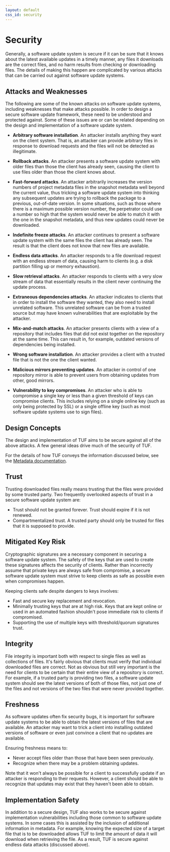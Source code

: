 ```yaml
---
layout: default
css_id: security
---
```


# Security

Generally, a software update system is secure if it can be sure that it knows about the latest available updates in a timely manner, any files it downloads are the correct files, and no harm results from checking or downloading files. The details of making this happen are complicated by various attacks that can be carried out against software update systems.

## Attacks and Weaknesses

The following are some of the known attacks on software update systems, including weaknesses that make attacks possible. In order to design a secure software update framework, these need to be understood and protected against. Some of these issues are or can be related depending on the design and implementation of a software update system.

* **Arbitrary software installation**. An attacker installs anything they want on the client system. That is, an attacker can provide arbitrary files in response to download requests and the files will not be detected as illegitimate.

* **Rollback attacks**. An attacker presents a software update system with older files than those the client has already seen, causing the client to use files older than those the client knows about.

* **Fast-forward attacks**.  An attacker arbitrarily increases the version numbers of project metadata files in the snapshot
metadata well beyond the current value, thus tricking a software update system into thinking any subsequent updates are trying
to rollback the package to a previous, out-of-date version. In some situations, such as those where there is a maximum possible
version number, the perpetrator could use a number so high that the system would never be able to match it with the one in the
snapshot metadata, and thus new updates could never be downloaded.

* **Indefinite freeze attacks**. An attacker continues to present a software update system with the same files the client has already seen. The result is that the client does not know that new files are available.

* **Endless data attacks**. An attacker responds to a file download request with an endless stream of data, causing harm to clients (e.g. a disk partition filling up or memory exhaustion).

* **Slow retrieval attacks**. An attacker responds to clients with a very slow stream of data that essentially results in the client never continuing the update process.

* **Extraneous dependencies attacks**. An attacker indicates to clients that in order to install the software they wanted, they also need to install unrelated software. This unrelated software can be from a trusted source but may have known vulnerabilities that are exploitable by the attacker.

* **Mix-and-match attacks**. An attacker presents clients with a view of a repository that includes files that did not exist together on the repository at the same time. This can result in, for example, outdated versions of dependencies being installed.

* **Wrong software installation**. An attacker provides a client with a trusted file that is not the one the client wanted.

* **Malicious mirrors preventing updates**. An attacker in control of one repository mirror is able to prevent users from obtaining updates from other, good mirrors.

* **Vulnerability to key compromises**. An attacker who is able to compromise a single key or less than a given threshold of keys can compromise clients. This includes relying on a single online key (such as only being protected by SSL) or a single offline key (such as most software update systems use to sign files).

## Design Concepts

The design and implementation of TUF aims to be secure against all of the above attacks. A few general ideas drive much of the security of TUF.

For the details of how TUF conveys the information discussed below, see the
[Metadata documentation](/metadata.html).

## Trust

Trusting downloaded files really means trusting that the files were provided by some trusted party. Two frequently overlooked aspects of trust in a secure software update system are:

* Trust should not be granted forever. Trust should expire if it is not renewed.
* Compartmentalized trust. A trusted party should only be trusted for files that it is supposed to provide.

## Mitigated Key Risk

Cryptographic signatures are a necessary component in securing a software update system. The safety of the keys that are used to create these signatures affects the security of clients. Rather than incorrectly assume that private keys are always safe from compromise, a secure software update system must strive to keep clients as safe as possible even when compromises happen.

Keeping clients safe despite dangers to keys involves:

* Fast and secure key replacement and revocation.
* Minimally trusting keys that are at high risk. Keys that are kept online or used in an automated fashion shouldn't pose immediate risk to clients if compromised.
* Supporting the use of multiple keys with threshold/quorum signatures trust.

## Integrity

File integrity is important both with respect to single files as well as collections of files. It's fairly obvious that clients must verify that individual downloaded files are correct. Not as obvious but still very important is the need for clients to be certain that their entire view of a repository is correct. For example, if a trusted party is providing two files, a software update system should see the latest versions of both of those files, not just one of the files and not versions of the two files that were never provided together.

## Freshness

As software updates often fix security bugs, it is important for software update systems to be able to obtain the latest versions of files that are available. An attacker may want to trick a client into installing outdated versions of software or even just convince a client that no updates are available.

Ensuring freshness means to:

* Never accept files older than those that have been seen previously.
* Recognize when there may be a problem obtaining updates.

Note that it won't always be possible for a client to successfully update if an attacker is responding to their requests. However, a client should be able to recognize that updates may exist that they haven't been able to obtain.

## Implementation Safety

In addition to a secure design, TUF also works to be secure against implementation vulnerabilities including those common to software update systems. In some cases this is assisted by the inclusion of additional information in metadata. For example, knowing the expected size of a target file that is to be downloaded allows TUF to limit the amount of data it will download when retrieving the file. As a result, TUF is secure against endless data attacks (discussed above).
